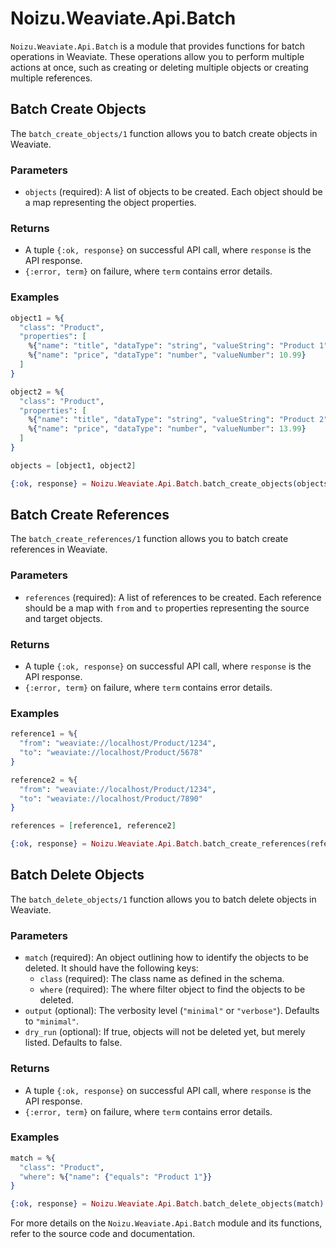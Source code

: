 # Noizu.Weaviate.Api.Batch

`Noizu.Weaviate.Api.Batch` is a module that provides functions for batch operations in Weaviate. These operations allow you to perform multiple actions at once, such as creating or deleting multiple objects or creating multiple references.

## Batch Create Objects

The `batch_create_objects/1` function allows you to batch create objects in Weaviate.

### Parameters

- `objects` (required): A list of objects to be created. Each object should be a map representing the object properties.

### Returns

- A tuple `{:ok, response}` on successful API call, where `response` is the API response.
- `{:error, term}` on failure, where `term` contains error details.

### Examples

```elixir
object1 = %{
  "class": "Product",
  "properties": [
    %{"name": "title", "dataType": "string", "valueString": "Product 1"},
    %{"name": "price", "dataType": "number", "valueNumber": 10.99}
  ]
}

object2 = %{
  "class": "Product",
  "properties": [
    %{"name": "title", "dataType": "string", "valueString": "Product 2"},
    %{"name": "price", "dataType": "number", "valueNumber": 13.99}
  ]
}

objects = [object1, object2]

{:ok, response} = Noizu.Weaviate.Api.Batch.batch_create_objects(objects)
```

## Batch Create References

The `batch_create_references/1` function allows you to batch create references in Weaviate.

### Parameters

- `references` (required): A list of references to be created. Each reference should be a map with `from` and `to` properties representing the source and target objects.

### Returns

- A tuple `{:ok, response}` on successful API call, where `response` is the API response.
- `{:error, term}` on failure, where `term` contains error details.

### Examples

```elixir
reference1 = %{
  "from": "weaviate://localhost/Product/1234",
  "to": "weaviate://localhost/Product/5678"
}

reference2 = %{
  "from": "weaviate://localhost/Product/1234",
  "to": "weaviate://localhost/Product/7890"
}

references = [reference1, reference2]

{:ok, response} = Noizu.Weaviate.Api.Batch.batch_create_references(references)
```

## Batch Delete Objects

The `batch_delete_objects/1` function allows you to batch delete objects in Weaviate.

### Parameters

- `match` (required): An object outlining how to identify the objects to be deleted. It should have the following keys:
    - `class` (required): The class name as defined in the schema.
    - `where` (required): The where filter object to find the objects to be deleted.
- `output` (optional): The verbosity level (`"minimal"` or `"verbose"`). Defaults to `"minimal"`.
- `dry_run` (optional): If true, objects will not be deleted yet, but merely listed. Defaults to false.

### Returns

- A tuple `{:ok, response}` on successful API call, where `response` is the API response.
- `{:error, term}` on failure, where `term` contains error details.

### Examples

```elixir
match = %{
  "class": "Product",
  "where": %{"name": {"equals": "Product 1"}}
}

{:ok, response} = Noizu.Weaviate.Api.Batch.batch_delete_objects(match)
```

For more details on the `Noizu.Weaviate.Api.Batch` module and its functions, refer to the source code and documentation.
